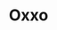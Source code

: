 ---
title: "Oxxo"
url: /san-luis-rio-colorado/oxxo-avenida-francisco-eusebio-kino/
shop: comodidad
---